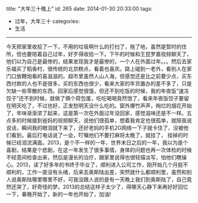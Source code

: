 title: "大年三十晚上"
id: 265
date: 2014-01-30 20:33:00
tags: 
- 过年，大年三十
categories: 
- 生活
---

今天把家里收拾了一下，不用的垃圾啊什么的打扫了，拖了地，虽然是暂时的住所，但也要陪着自己过年，好歹得收拾一下。下午的时候和王昆罗嘉视频聊天了，他们以为自己是最惨的，结果发现我才是最惨的，一个人在外面过年。。。然后去家乐福买了稻香村，很传统的北京糕点，看着也喜庆。路上碰到一老外，看别人在家门口放鞭炮看的喜滋滋的。超市里虽然人山人海，但感觉还是比之前要少点，买东西付款的人也不是很多，买的东西也很少，看来大家的年货置办的差不多了，只是欠缺一些零散的东西。回家后感觉很饿，但还不到吃饭的时候，我的年夜饭“速冻饺子”还不到时候，就做了俩个荷包蛋，吃吃喝喝竟然饱了，看来年夜饭饺子要留在明天吃了，不过也好，正发愁明天没什么吃的。窗外爆竹声声，绚烂的烟花开始了，年味渐渐浓了起来，这是第一次在外面过年没回家，感觉滋味还是不一样。五点多的时候接到爸妈的视频聊天，说他们很孤单，想着我肯定也很孤单，就陪我说说话，瞬间我的眼泪就下来了，还好老妈的手机2G网络一下子就卡住了，没被他们看到，最后打电话说了一会，叮嘱他们不要打麻将太晚了，就挂了， 挂掉的时候已经泪流满面。2013，是个不一样的一年，世界末日之后的一年，我以为是个喜剧，结果是个悲剧，在这一年发生了很多事情，身体的问题也再一次体检的时候不经意间检查出来，然后是漫长的治疗，跟家里说得也很轻描淡写，怕他们瞎操心。2013，读了好多年的书终于毕业了，顺利进入公司工作，刚开始几个月挺不顺利的，工作一直没有头绪，后来去奥斯陆出差，突然就什么都顺利里，虽然和别人说奥斯陆哪里哪里不好，可我没跟人说的是有一天晚上我们到奥斯陆了，自己竟然还哭了，好奇怪的梦。2013的总结这样子太少了，得哪天心静下来再好好回忆一下，春晚开始了，新的一年也开始了，加油!
